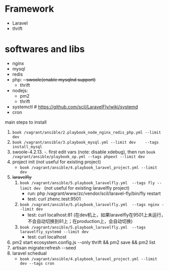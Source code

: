 
# Framework

- Laravel
- thrift


# softwares and libs

- nginx
- mysql
- redis
- php: 
  ~~- swoole(enable mysqlnd support)~~ 
  - thrift
- nodejs: 
  - pm2 
  - thrift
- systemctl  # https://github.com/scil/LaravelFly/wiki/systemd
- cron


main steps to install
1. `book /vagrant/ansible/2.playbook_node_nginx_redis_php.yml --limit dev`
1. `book /vagrant/ansible/3.playbook_mysql.yml --limit dev    --tags install_mysql`
1. swoole-4.2.13.
    -. first edit vars (note: disable xdebug), then run `book /vagrant/ansible/playbook_op.yml --tags phpext --limit dev`
1. project init (not useful for existing project)
    - `book /vagrant/ansible/4.playbook_laravel_project.yml --limit dev`
1. ~~laravelfly~~
    1. `book /vagrant/ansible/5.playbook_laravelfly.yml  --tags fly --limit dev `  (not useful for existing laravelfly project)
        - run:  php /vagrant/www/zc/vendor/scil/laravel-fly/bin/fly restart
        - test: curl zhenc.test:9501
    1. `book /vagrant/ansible/5.playbook_laravelfly.yml  --tags nginx --limit dev ` 
        - test: curl localhost:81   (在dev机上，如果laravelfly在9501上未运行，不会自动切换到81上；在production上，会自动切换)
    1. `book /vagrant/ansible/5.playbook_laravelfly.yml  --tags laravelfly_systemd --limit dev `
        - test: curl localhost
1. pm2 start ecosystem.config.js --only thrift && pm2 save && pm2 list
1. artisan migrate:refresh --seed
1. laravel schedual
    - `book /vagrant/ansible/4.playbook_laravel_project.yml --limit dev --tags cron`



